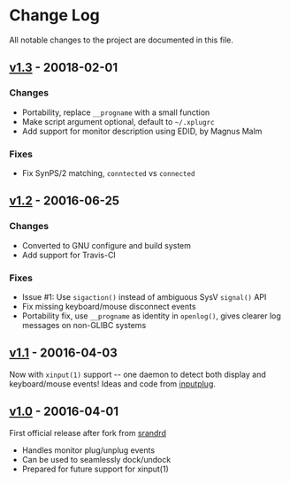 Change Log
==========

All notable changes to the project are documented in this file.


[v1.3][] - 20018-02-01
----------------------

### Changes
- Portability, replace `__progname` with a small function
- Make script argument optional, default to `~/.xplugrc`
- Add support for monitor description using EDID, by Magnus Malm

### Fixes
- Fix SynPS/2 matching, `conntected` vs `connected`


[v1.2][] - 20016-06-25
----------------------

### Changes
- Converted to GNU configure and build system
- Add support for Travis-CI

### Fixes
- Issue #1: Use `sigaction()` instead of ambiguous SysV `signal()` API
- Fix missing keyboard/mouse disconnect events
- Portability fix, use `__progname` as identity in `openlog()`, gives
  clearer log messages on non-GLIBC systems


[v1.1][] - 20016-04-03
----------------------

Now with `xinput(1)` support -- one daemon to detect both display and
keyboard/mouse events!  Ideas and code from [inputplug][].


[v1.0][] - 20016-04-01
----------------------

First official release after fork from [srandrd][]

- Handles monitor plug/unplug events
- Can be used to seamlessly dock/undock
- Prepared for future support for xinput(1)

	
[v1.3]: https://github.com/troglobit/xplugd/compare/v1.3...v1.3
[v1.2]: https://github.com/troglobit/xplugd/compare/v1.1...v1.2
[v1.1]: https://github.com/troglobit/xplugd/compare/v1.0...v1.1
[v1.0]: https://github.com/troglobit/xplugd/compare/v0.5...v1.0
[srandrd]:   https://bitbucket.org/portix/srandrd
[inputplug]: https://bitbucket.org/andrew_shadura/inputplug

<!--
  -- Local Variables:
  -- mode: markdown
  -- End:
  -->
